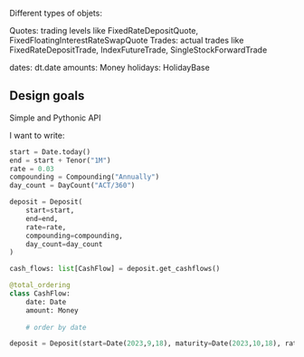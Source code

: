 Different types of objets:

Quotes: trading levels like FixedRateDepositQuote, FixedFloatingInterestRateSwapQuote
Trades: actual trades like FixedRateDepositTrade, IndexFutureTrade, SingleStockForwardTrade


dates: dt.date
amounts: Money
holidays: HolidayBase



## Design goals

Simple and Pythonic API

I want to write: 

```python
start = Date.today()
end = start + Tenor("1M")
rate = 0.03
compounding = Compounding("Annually")
day_count = DayCount("ACT/360")

deposit = Deposit(
    start=start, 
    end=end, 
    rate=rate, 
    compounding=compounding, 
    day_count=day_count
)

cash_flows: list[CashFlow] = deposit.get_cashflows()

@total_ordering
class CashFlow:
    date: Date
    amount: Money
    
    # order by date

deposit = Deposit(start=Date(2023,9,18), maturity=Date(2023,10,18), rate=FixedInterestRate(0.03))
```